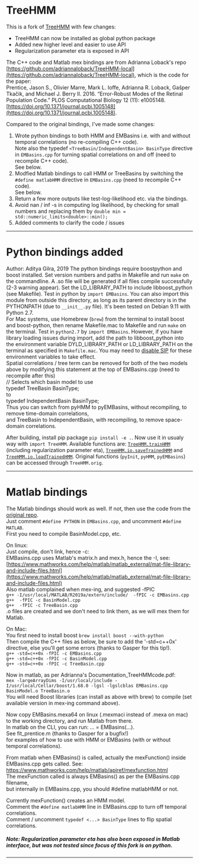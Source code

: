 # TreeHMM
This is a fork of [TreeHMM](https://github.com/adityagilra/TreeHMM-local) with few changes:
  * TreeHMM can now be installed as global python package
  * Added new higher level and easier to use API
  * Regularization parameter eta is exposed in API
  
  
The C++ code and Matlab mex bindings are from Adrianna Loback's repo [https://github.com/adriannaloback/TreeHMM-local](https://github.com/adriannaloback/TreeHMM-local), which is the code for the paper:  
Prentice, Jason S., Olivier Marre, Mark L. Ioffe, Adrianna R. Loback, Gašper Tkačik, and Michael J. Berry II. 2016. “Error-Robust Modes of the Retinal Population Code.” PLOS Computational Biology 12 (11): e1005148. [https://doi.org/10.1371/journal.pcbi.1005148](https://doi.org/10.1371/journal.pcbi.1005148).  
  
Compared to the original bindings, I've made some changes:
1. Wrote python bindings to both HMM and EMBasins i.e. with and without temporal correlations (no re-compiling C++ code).  
  Note also the typedef `<TreeBasin/IndependentBasin> BasinType` directive in `EMBasins.cpp` for turning spatial correlations on and off (need to recompile C++ code).  
  See below.  
2. Modfied Matlab bindings to call HMM or TreeBasins by switching the `#define matlabHMM` directive in `EMBasins.cpp` (need to recompile C++ code).  
  See below.  
3. Return a few more outputs like test-log-likelihood etc. via the bindings.
4. Avoid nan / inf -s in computing log likelihood, by checking for small numbers and replacing them by `double min = std::numeric_limits<double>::min();`
5. Added comments to clarify the code / issues

-------------  
  
# Python bindings added  
Author: Aditya Gilra, 2019
The python bindings require boostpython and boost installed. Set version numbers and paths in Makefile and run `make` on the commandline. A .so file will be generated if all files compile successfully (2-3 warning appear). Set the LD_LIBRARY_PATH to include libboost_python (see Makefile). Test in python by `import EMBasins`. You can also import this module from outside this directory, as long as its parent directory is in the PYTHONPATH (due to `__init__.py` file). It's been tested on Debian 9.11 with Python 2.7.  
For Mac systems, use Homebrew (`brew`) from the terminal to install boost and boost-python, then rename Makefile.mac to Makefile and run `make` on the terminal. Test in `python2.7` by `import EMBasins`. However, if you have library loading issues during import, add the path to libboost_python into the environment variable DYLD_LIBRARY_PATH or LD_LIBRARY_PATH on the terminal as specified in `Makefile.mac`. You may need to [disable SIP](http://osxdaily.com/2015/10/05/disable-rootless-system-integrity-protection-mac-os-x/) for these environment variables to take effect.    
Spatial correlations / tree term can be removed for both of the two models above by modifying this statement at the top of EMBasins.cpp (need to recompile after this)  
 // Selects which basin model to use  
 typedef TreeBasin BasinType;  
 to  
 typedef IndependentBasin BasinType;  
Thus you can switch from pyHMM to pyEMBasins, without recompiling, to remove time-domain correlations,  
 and TreeBasin to IndependentBasin, with recompiling, to remove space-domain correlations.
 
 After building, install pip package `pip install -e .`. Now use it in usualy way with `import TreeHMM`. Available functions are: [`TreeHMM.trainHMM`](https://github.com/zivadinac/TreeHMM-local/blob/master/TreeHMM/__train__.py#L31) (including regularization parameter eta), [`TreeHMM.io.saveTrainedHMM`](https://github.com/zivadinac/TreeHMM-local/blob/master/TreeHMM/__io__.py#L3) and [`TreeHMM.io.loadTrainedHMM`](https://github.com/zivadinac/TreeHMM-local/blob/master/TreeHMM/__io__.py#L7). Original functions (`pyInit`, `pyHMM`, `pyEMBasins`) can be accessed through `TreeHMM.orig`.
  
-------------  
  
# Matlab bindings  
The Matlab bindings should work as well. If not, then use the code from the [original repo](https://github.com/adriannaloback/TreeHMM-local).   
Just comment `#define PYTHON` in `EMBasins.cpp`, and uncomment `#define MATLAB`.  
First you need to compile BasinModel.cpp, etc.

On linux:  
Just compile, don't link, hence -c:  
EMBasins.cpp uses Matlab's matrix.h and mex.h, hence the -I, see:  
 [https://www.mathworks.com/help/matlab/matlab_external/mat-file-library-and-include-files.html](https://www.mathworks.com/help/matlab/matlab_external/mat-file-library-and-include-files.html)  
Also matlab complained when mex-ing, and suggested -fPIC  
`g++ -I/usr/local/MATLAB/R2019a/extern/include/  -fPIC -c EMBasins.cpp`  
`g++  -fPIC -c BasinModel.cpp`  
`g++  -fPIC -c TreeBasin.cpp`  
.o files are created and we don't need to link them, as we will mex them for Matlab.  
    
On Mac:  
You first need to install boost
`brew install boost --with-python`  
Then compile the C++ files as below, be sure to add the '-std=c++0x' directive, else you'll get some errors (thanks to Gasper for this tip!).  
`g++ -std=c++0x -fPIC -c EMBasins.cpp`  
`g++ -std=c++0x -fPIC -c BasinModel.cpp`  
`g++ -std=c++0x -fPIC -c TreeBasin.cpp`  
    
Now in matlab, as per Adrianna's Documentation_TreeHMMcode.pdf:  
`mex -largeArrayDims -I/usr/local/include -I/usr/local/Cellar/boost/1.68.0 -lgsl -lgslcblas EMBasins.cpp BasinModel.o TreeBasin.o`  
You will need Boost libraries (can install as above with brew) to compile (set available version in mex-ing command above).  
  
Now copy EMBasins.mexa64 on linux (.mexmaci instead of .mexa on mac) to the working directory, and run Matlab from there.  
In matlab on the CLI, you can run: ... = EMBasins(...).  
See fit_prentice.m (thanks to Gasper for a bugfix!)  
 for examples of how to use with HMM or EMBasins (with or without temporal correlations).  
  
From matlab when EMBasins() is called, actually the mexFunction() inside EMBasins.cpp gets called. See:  
https://www.mathworks.com/help/matlab/apiref/mexfunction.html  
The mexFunction called is always EMBasins() as per the EMBasins.cpp filename,  
 but internally in EMBasins.cpp, you should #define matlabHMM or not.    
  
Currently mexFunction() creates an HMM model.  
Comment the `#define matlabHMM` line in EMBasins.cpp to turn off temporal correlations.  
Comment / uncomment `typedef <...> BasinType` lines to flip spatial correlations.  

##### Note: Regularization parameter eta has also been exposed in Matlab interface, but was not tested since focus of this fork is on python.
  
------------
